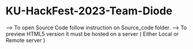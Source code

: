 # KU-HackFest-2023-Team-Diode
--> To open Source Code follow instruction on Source_code folder.
--> To preview HTML5 version it must be hosted on a server ( Either Local or Remote server )
